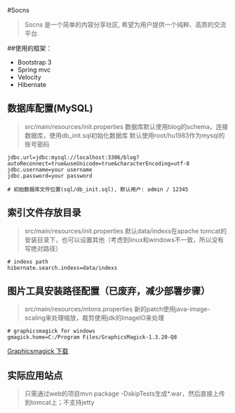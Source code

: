 #Socns

> Socns 是一个简单的内容分享社区, 希望为用户提供一个纯粹、高质的交流平台.

##使用的框架：
* Bootstrap 3
* Spring mvc
* Velocity
* Hibernate

## 数据库配置(MySQL)
> src/main/resources/init.properties
> 数据库默认使用blog的schema，连接数据库，使用db_init.sql初始化数据库
> 默认使用root/hu1983作为mysql的账号密码

```
jdbc.url=jdbc:mysql://localhost:3306/blog?autoReconnect=true&useUnicode=true&characterEncoding=utf-8
jdbc.username=your username
jdbc.password=your password

# 初始数据库文件位置(sql/db_init.sql), 默认用户: admin / 12345
```

## 索引文件存放目录
> src/main/resources/init.properties
> 默认data/indexs在apache tomcat的安装目录下，也可以设置其他（考虑到linux和windows不一致，所以没有写绝对路径）

```
# indexs path
hibernate.search.indexs=data/indexs
```

## 图片工具安装路径配置（已废弃，减少部署步骤）
> src/main/resources/mtons.properties
> 新的patch使用java-image-scaling来处理缩放，裁剪使用jdk的ImageIO来处理

```
# graphicsmagick for windows
gmagick.home=C:/Program Files/GraphicsMagick-1.3.20-Q8
```

[Graphicsmagick 下载](http://www.graphicsmagick.org/download.html)

## 实际应用站点
> 只需通过web的项目mvn package -DskipTests生成*.war，然后直接上传到tomcat上；不支持jetty

